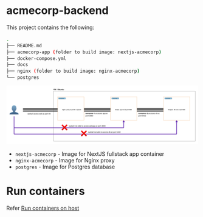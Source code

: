 # acmecorp-backend

This project contains the following:

```bash
.
├── README.md
├── acmecorp-app (folder to build image: nextjs-acmecorp)
├── docker-compose.yml
├── docs
├── nginx (folder to build image: nginx-acmecorp) 
└── postgres 
```

![Architecture Diagram](https://github.com/ewong-cloudflare/acmecorp-backend/blob/main/container-diagram?raw=true)

- `nextjs-acmecorp` - Image for NextJS fullstack app container
- `nginx-acmecorp` - Image for Nginx proxy
- `postgres` - Image for Postgres database 

# Run containers

Refer [Run containers on host](./docs/run_containers_on_host.md)
